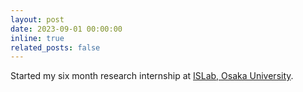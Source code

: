 ```yaml
---
layout: post
date: 2023-09-01 00:00:00
inline: true
related_posts: false
---
```


Started my six month research internship at [ISLab, Osaka University](https://www.is.ids.osaka-u.ac.jp/en/).
